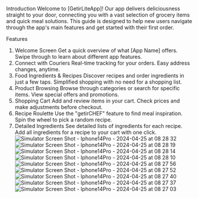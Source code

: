 Introduction
Welcome to [GetirLiteApp]! 
Our app delivers deliciousness straight to your door, connecting you with a vast selection of grocery items and quick meal solutions. This guide is designed to help new users navigate through the app's main features and get started with their first order.

Features
1. Welcome Screen
Get a quick overview of what [App Name] offers.
Swipe through to learn about different app features.
2. Connect with Couriers
Real-time tracking for your orders.
Easy address changes, anytime.
3. Food Ingredients & Recipes
Discover recipes and order ingredients in just a few taps.
Simplified shopping with no need for a shopping list.
4. Product Browsing
Browse through categories or search for specific items.
View special offers and promotions.
5. Shopping Cart
Add and review items in your cart.
Check prices and make adjustments before checkout.
6. Recipe Roulette
Use the "getirCHEF" feature to find meal inspiration.
Spin the wheel to pick a random recipe.
7. Detailed Ingredients
See detailed lists of ingredients for each recipe.
Add all ingredients for a recipe to your cart with one click.
![Simulator Screen Shot - Iphone14Pro - 2024-04-25 at 08 28 32](https://github.com/duyguyesiloglu/GetirFinalProjectt/assets/110973866/99331097-6de9-4b37-96a2-4f6fc5c25842)
![Simulator Screen Shot - Iphone14Pro - 2024-04-25 at 08 28 19](https://github.com/duyguyesiloglu/GetirFinalProjectt/assets/110973866/8ca35b8a-73b2-4e77-8c06-59be80abe296)
![Simulator Screen Shot - Iphone14Pro - 2024-04-25 at 08 28 14](https://github.com/duyguyesiloglu/GetirFinalProjectt/assets/110973866/8562795d-258f-426a-bfb3-81916e7ec5d1)
![Simulator Screen Shot - Iphone14Pro - 2024-04-25 at 08 28 10](https://github.com/duyguyesiloglu/GetirFinalProjectt/assets/110973866/0a82a5e2-76b9-4d30-9f02-ea40a5c4dbd8)
![Simulator Screen Shot - Iphone14Pro - 2024-04-25 at 08 27 56](https://github.com/duyguyesiloglu/GetirFinalProjectt/assets/110973866/bc66e987-756b-4991-8406-5ccae46073cb)
![Simulator Screen Shot - Iphone14Pro - 2024-04-25 at 08 27 52](https://github.com/duyguyesiloglu/GetirFinalProjectt/assets/110973866/c45805a8-5e05-408f-a68a-53f132121ad4)
![Simulator Screen Shot - Iphone14Pro - 2024-04-25 at 08 27 40](https://github.com/duyguyesiloglu/GetirFinalProjectt/assets/110973866/5e0e5816-4526-4b03-a166-1c49f05f1205)
![Simulator Screen Shot - Iphone14Pro - 2024-04-25 at 08 27 37](https://github.com/duyguyesiloglu/GetirFinalProjectt/assets/110973866/0be8c31a-d7bf-4138-969a-8dc5b047c25f)
![Simulator Screen Shot - Iphone14Pro - 2024-04-25 at 08 27 03](https://github.com/duyguyesiloglu/GetirFinalProjectt/assets/110973866/3233844a-188a-4ce7-8f15-a390bf6914e0)
